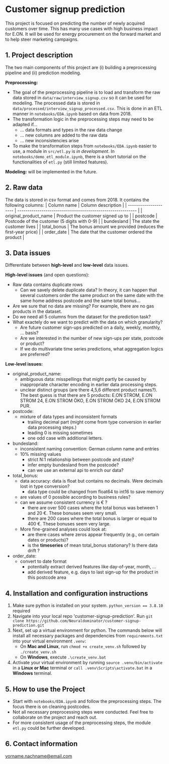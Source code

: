 # Customer signup prediction
This project is focused on predicting the number of newly acquired customers over time. This has many use cases with high business impact for E.ON. It will be used for energy procurement on the forward market and to help steer marketing campaigns. 


## 1. Project description
The two main components of this project are (i) building a preprocessing pipeline and (ii) prediction modeling. 

**Preprocessing:**
- The goal of the preprocessing pipeline is to load and transform the raw data stored in ```data/raw/interview_signup.csv``` so it can be used for modeling. The processed data is stored in ```data/processed/interview_signup_processed.csv```. This is done in an ETL manner in ```notebooks/EDA.ipynb``` based on data from 2018.
- The transformation logic in the preprocessing steps may need to be adapted if...
    - ... data formats and types in the raw data change
    - ... new columns are added to the raw data
    - ... new inconsistencies arise 
- To make the transformation steps from ```notebooks/EDA.ipynb``` easier to use, a module in ```src/etl.py``` is *in development*. In ```notebooks/demo_etl_module.ipynb```, there is a short tutorial on the functionalities of ```etl.py``` (still limited features).

**Modeling:** will be implemented in the future.

## 2. Raw data
The data is stored in csv format and comes from 2018. It contains the following columns:
| Column name           | Column description                                          |
| --------------------- | ----------------------------------------------------------- | 
| original_product_name | Product the customer signed up to                           |
| postcode              | Postcode of the customer (5 digits with 0-9)                |
| bundesland            | The state the customer lives                                |
| total_bonus           | The bonus amount we provided (reduces the first-year price) |
| order_date            | The date that the customer ordered the product              |

## 3. Data issues
Differentiate between **high-level** and **low-level** data issues.

**High-level issues** (and open questions):
- Raw data contains duplicate rows
    - Can we savely delete duplicate data? In theory, it can happen that several customers order the same product on the same date with the same home address postcode and the same total bonus...
- Are we sure that no data are missing? For example, there are no gas products in the dataset.
- Do we need all 5 columns from the dataset for the prediction task?
- What exactely do we want to predict with the data on which granularity?
    - Are future customer sign-ups predicted on a daily, weekly, monthly, ... basis? 
    - Are we interested in the number of new sign-ups per state, postcode or product? 
    - If we do multivariate time series predictions, what aggregation logics are preferred?

**Low-level issues:**
- original_product_name: 
    - ambiguous data: misspellings that might partly be caused by inappropriate character encoding in earlier data processing steps.
    - unclear distinct groups (are there 4,5,6 different product names?). The best guess is that there are 5 products: E.ON STROM, E.ON STROM 24, E.ON STROM ÖKO, E.ON STROM ÖKO 24, E.ON STROM PUR.
- postcode:
    - mixture of data types and inconsistent formats
        - trailing decimal part (might come from type conversion in earlier data processing steps.)
        - leading 0 is missing sometimes
        - one odd case with additional letters.
- bundesland: 
    - inconsistent naming convention: German column name and entries
    - 10% missing values
        - strict N:1 relationship between postcode and state?
        - infer empty bundesland from the postcode?
        - can we use an external api to enrich our data?
- total_bonus: 
    - data accuracy: data is float but contains no decimals. Were decimals lost in type conversion?
        - data type could be changed from float64 to int16 to save memory
    - are values of 0 possible according to business rules? 
    - can we assume consistent currency is € ?
        - there are over 500 cases where the total bonus was between 1 and 20 €. These bonuses seem very small.
        - there are 200 cases where the total bonus is larger or equal to 400 €. These bonuses seem very large.
    - More fine-grained analyses could look at:
        - are there cases where zeros appear frequently (e.g., on certain dates or products)?
        - is the **timeseries** of mean total_bonus stationary? Is there data drift ?
- order_date: 
    - convert to date format
        - potentially extract derived features like day-of-year, month, ...
        - add derived feature, e.g. days to last sign-up for the product in this postcode area 

## 4. Installation and configuration instructions 
1. Make sure python is installed on your system. ```python_version == 3.8.10``` required
2. Navigate into your local repo 'customer-signup-prediction'. Run ```git clone https://github.com/Neuraldominator/customer-signup-prediction.git```
3. Next, set up a virtual environment for python. The commands below will install all necessary packages and dependencies from ```requirements.txt``` into your virtual environment ```.venv```:
    - On **Mac and Linux**, run ```chmod +x create_venv.sh``` followed by ```./create_venv.sh``` 
    - On **Windows**, execute ```.\create_venv.bat```
4. Activate your virtual environment by running ```source .venv/bin/activate``` in a **Linux or Mac** terminal or ```call .venv\Scripts\activate.bat``` in a **Windows** terminal.

## 5. How to use the Project 
- Start with ```notebooks/EDA.ipynb``` and follow the preprocessing steps. The focus there is on cleaning postcodes.
- Not all necessary preprocessing steps were conducted. Feel free to collaborate on the project and reach out. 
- For more consistent usage of the preprocessing steps, the module ```etl.py``` could be further developed. 

## 6. Contact information
vorname.nachname@email.com
